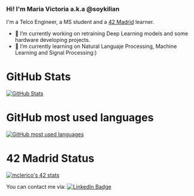 ### Hi! I'm Maria Victoria a.k.a @soykilian

I'm a Telco Engineer, a MS student and a [42 Madrid](https://www.42madrid.com/) learner.
- 🔭 I’m currently working on retraining Deep Learning models and some hardware developing projects.
- 🌱 I’m currently learning on Natural Languaje Processing, Machine Learning and Signal Processing:)
<!--
**soykilian/soykilian** is a ✨ _special_ ✨ repository because its `README.md` (this file) appears on your GitHub profile.

Here are some ideas to get you started:

- 🔭 I’m currently working on ...
- 🌱 I’m currently learning ...
- 👯 I’m looking to collaborate on ...
- 🤔 I’m looking for help with ...
- 💬 Ask me about ...
- 📫 How to reach me: ...
- 😄 Pronouns: ...
- ⚡ Fun fact: ...
-->

# GitHub Stats
[![GitHub Stats](https://github-readme-stats.vercel.app/api?username=soykilian&show_icons=true&count_private=true&hide=contribs&theme=dark)](https://github.comsoykilian?tab=repositories)

# GitHub most used languages
[![GitHub most used languages](https://github-readme-stats.vercel.app/api/top-langs/?username=soykilian&theme=onedark&layout=compact&exclude_repo=AMC)](https://github.comsoykilian?tab=repositories)


# 42 Madrid Status

[![mclerico's 42 stats](https://badge42.vercel.app/api/v2/cl6z6uzvp00690gmmdxxmlhcv/stats?cursusId=21&coalitionId=65)](https://github.com/JaeSeoKim/badge42)

You can contact me via:
 <a href="https://linkedin.com/in/maria-victoria-clerico-da-costa">
    <img src="https://img.shields.io/badge/LinkedIn-blue?style=for-the-badge&logo=linkedin&logoColor=white" alt="LinkedIn Badge"/>
  </a>

